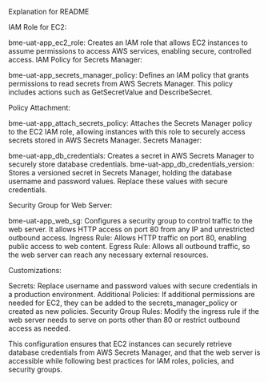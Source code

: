 Explanation for README

IAM Role for EC2:

bme-uat-app_ec2_role: Creates an IAM role that allows EC2 instances to assume permissions to access AWS services, enabling secure, controlled access.
IAM Policy for Secrets Manager:

bme-uat-app_secrets_manager_policy: Defines an IAM policy that grants permissions to read secrets from AWS Secrets Manager. This policy includes actions such as GetSecretValue and DescribeSecret.

Policy Attachment:

bme-uat-app_attach_secrets_policy: Attaches the Secrets Manager policy to the EC2 IAM role, allowing instances with this role to securely access secrets stored in AWS Secrets Manager.
Secrets Manager:

bme-uat-app_db_credentials: Creates a secret in AWS Secrets Manager to securely store database credentials.
bme-uat-app_db_credentials_version: Stores a versioned secret in Secrets Manager, holding the database username and password values. Replace these values with secure credentials.

Security Group for Web Server:

bme-uat-app_web_sg: Configures a security group to control traffic to the web server. It allows HTTP access on port 80 from any IP and unrestricted outbound access.
Ingress Rule: Allows HTTP traffic on port 80, enabling public access to web content.
Egress Rule: Allows all outbound traffic, so the web server can reach any necessary external resources.

Customizations:

Secrets: Replace username and password values with secure credentials in a production environment.
Additional Policies: If additional permissions are needed for EC2, they can be added to the secrets_manager_policy or created as new policies.
Security Group Rules: Modify the ingress rule if the web server needs to serve on ports other than 80 or restrict outbound access as needed.

This configuration ensures that EC2 instances can securely retrieve database credentials from AWS Secrets Manager, and that the web server is accessible while following best practices for IAM roles, policies, and security groups.






